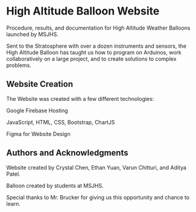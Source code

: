 # High Altitude Balloon Website

Procedure, results, and documentation for High Altitude Weather Balloons launched by MSJHS.
 

Sent to the Stratosphere with over a dozen instruments and sensors, the High Altitude Balloon has taught us how to program on Arduinos, work collaboratively on a large project, and to create solutions to complex problems. 

## Website Creation

The Website was created with a few different technologies:

Google Firebase Hosting

JavaScript, HTML, CSS, Bootstrap, ChartJS

Figma for Website Design

## Authors and Acknowledgments

Website created by Crystal Chen, Ethan Yuan, Varun Chitturi, and Aditya Patel.

Balloon created by students at MSJHS.

Special thanks to Mr. Brucker for giving us this opportunity and chance to learn.
